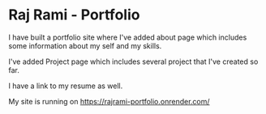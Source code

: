 # Raj Rami - Portfolio
<p> I have built a portfolio site where I've added about page which includes some information about my self and my skills.</p>
<p> I've added Project page which includes several project that I've created so far.</p>
<p> I have a link to my resume as well.</p>
<p>My site is running on <a href="https://rajrami-portfolio.onrender.com/">https://rajrami-portfolio.onrender.com/</a></p>
